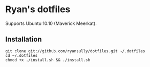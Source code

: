 Ryan's dotfiles
===============

Supports Ubuntu 10.10 (Maverick Meerkat).

Installation
------------

    git clone git://github.com/ryansully/dotfiles.git ~/.dotfiles
    cd ~/.dotfiles
    chmod +x ./install.sh && ./install.sh
